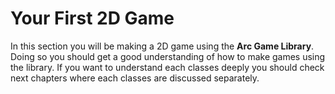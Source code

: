 # Your First 2D Game
In this section you will be making a 2D game using the **Arc Game Library**. Doing so you should get a good understanding of how to make games using the library. If you want to understand each classes deeply you should check next chapters where each classes are discussed separately.
